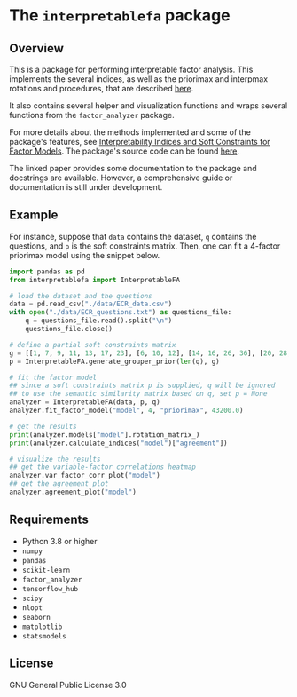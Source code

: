 # The `interpretablefa` package
## Overview
This is a package for performing interpretable factor analysis. This implements the several indices, as well as the priorimax and interpmax rotations and procedures, that are described [here](https://arxiv.org/abs/2409.11525).

It also contains several helper and visualization functions and wraps several functions from the `factor_analyzer` package.

For more details about the methods implemented and some of the package's features, see [Interpretability Indices and Soft Constraints for Factor Models](https://arxiv.org/abs/2409.11525). The package's source code can be found [here](https://github.com/interpretablefa/interpretablefa).

The linked paper provides some documentation to the package and docstrings are available. However, a comprehensive guide or documentation is still under development.
## Example
For instance, suppose that `data` contains the dataset, `q` contains the questions, and `p` is the soft constraints matrix. Then, one can fit a 4-factor priorimax model using the snippet below.
```python
import pandas as pd
from interpretablefa import InterpretableFA

# load the dataset and the questions
data = pd.read_csv("./data/ECR_data.csv")
with open("./data/ECR_questions.txt") as questions_file:
    q = questions_file.read().split("\n")
    questions_file.close()

# define a partial soft constraints matrix
g = [[1, 7, 9, 11, 13, 17, 23], [6, 10, 12], [14, 16, 26, 36], [20, 28, 32, 34]]
p = InterpretableFA.generate_grouper_prior(len(q), g)

# fit the factor model
## since a soft constraints matrix p is supplied, q will be ignored
## to use the semantic similarity matrix based on q, set p = None
analyzer = InterpretableFA(data, p, q)
analyzer.fit_factor_model("model", 4, "priorimax", 43200.0)

# get the results
print(analyzer.models["model"].rotation_matrix_)
print(analyzer.calculate_indices("model")["agreement"])

# visualize the results
## get the variable-factor correlations heatmap
analyzer.var_factor_corr_plot("model")
## get the agreement plot
analyzer.agreement_plot("model")

```
## Requirements
* Python 3.8 or higher
* `numpy`
* `pandas`
* `scikit-learn`
* `factor_analyzer`
* `tensorflow_hub`
* `scipy`
* `nlopt`
* `seaborn`
* `matplotlib`
* `statsmodels`
## License
GNU General Public License 3.0